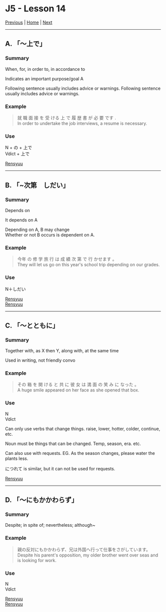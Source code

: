# J5 - Lesson 14

[Previous](https://codywahl.github.io/JapaneseLanguageSchoolNotes/pages/J5/l13) | [Home](https://codywahl.github.io/JapaneseLanguageSchoolNotes) | [Next](https://codywahl.github.io/JapaneseLanguageSchoolNotes/pages/J5/l15)

* * *
## A. 「～上で」

### Summary
When, for, in order to, in accordance to

Indicates an important purpose/goal A

Following sentence usually includes advice or warnings. Following sentence usually includes advice or warnings. 

### Example

> 就 職 面 接 を 受 ける 上 で 履 歴 書 が 必 要 です .      
> In order to undertake the job interviews, a resume is necessary.

### Use
N + の + 上で   
Vdict + 上で

[Rensyuu](https://www.renshuu.org/grammar/187/%E4%B8%8A%E3%81%86%E3%81%88%E3%81%A7%C2%A0)

* * *

## B. 「~次第　しだい」

### Summary
Depends on
 
It depends on A

Depending on A, B may change    
Whether or not B occurs is dependent on A.

### Example

> 今年 の 修 学 旅 行 は 成 績 次 第 で 行 かせます 。    
> They will let us go on this year's school trip depending on our grades.

### Use
N＋しだい

[Rensyuu](https://www.renshuu.org/grammar/303/%E6%AC%A1%E3%81%97%E7%AC%AC%E3%81%A0%E3%81%84%E3%81%A7%C2%A0%E3%81%AF%C2%A0)   
[Rensyuu](https://www.renshuu.org/grammar/235/%E6%AC%A1%E3%81%97%E7%AC%AC%E3%81%A0%E3%81%84%E3%81%A0%C2%A0)

* * *

## C. 「～とともに」

### Summary
Together with, as X then Y, along with, at the same time

Used in writing, not friendly convo

### Example

> その 箱 を 開 ける と 共 に 彼 女 は 満 面 の 笑 み に なった 。　　　    
> A huge smile appeared on her face as she opened that box.

### Use
N   
Vdict

Can only use verbs that change things. raise, lower, hotter, colder, continue, etc. 

Noun must be things that can be changed. Temp, season, era. etc.

Can also use with requests. EG. As the season changes, please water the plants less. 

につれて is similar, but it can not be used for requests. 

[Rensyuu](https://www.renshuu.org/grammar/282/%E3%81%A8%C2%A0%E3%81%A8%E3%82%82%E3%81%AB%C2%A0)

* * *
## D. 「～にもかかわらず」

### Summary
Despite; in spite of; nevertheless; although~


### Example

> 親の反対にもかかわらず、兄は外国へ行って仕事をさがしています。
> Despite his parent's opposition, my older brother went over seas and is looking for work. 

### Use
N   
Vdict

[Rensyuu](https://www.renshuu.org/grammar/483/%E3%81%AB%E3%82%82%E3%81%8B%E3%81%8B%E3%82%8F%E3%82%89%E3%81%9A%C2%A0)    
[Rensyuu](https://www.renshuu.org/grammar/263/%E3%81%8B%E3%81%8B%E3%82%8F%E3%82%89%E3%81%9A%C2%A0%EF%BC%8F%C2%A0%E3%81%8B%E3%81%8B%E3%82%8F%E3%82%8A%C2%A0%E3%81%AA%E3%81%8F%C2%A0)